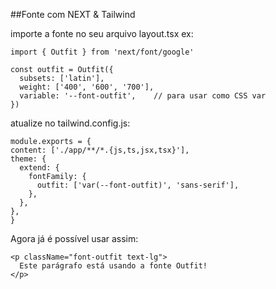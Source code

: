 ##Fonte com NEXT & Tailwind

importe a fonte no seu arquivo layout.tsx
ex:

    import { Outfit } from 'next/font/google'
    
    const outfit = Outfit({
      subsets: ['latin'],
      weight: ['400', '600', '700'],
      variable: '--font-outfit',    // para usar como CSS var
    })

atualize no tailwind.config.js:

    module.exports = {
    content: ['./app/**/*.{js,ts,jsx,tsx}'],
    theme: {
      extend: {
        fontFamily: {
          outfit: ['var(--font-outfit)', 'sans-serif'],
        },
      },
    },
    }

Agora já é possível usar assim:

    <p className="font-outfit text-lg">
      Este parágrafo está usando a fonte Outfit!
    </p>
